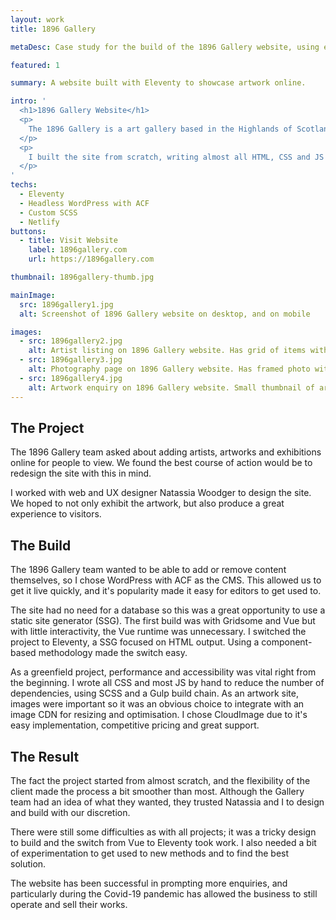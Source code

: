 ```yaml
---
layout: work
title: 1896 Gallery

metaDesc: Case study for the build of the 1896 Gallery website, using eleventy, headless WordPress and Netlify.

featured: 1

summary: A website built with Eleventy to showcase artwork online.

intro: '
  <h1>1896 Gallery Website</h1>
  <p>
    The 1896 Gallery is a art gallery based in the Highlands of Scotland. I&apos;ve worked with the 1896 Gallery team over several years and this is the third iteration of the site.
  </p>
  <p>
    I built the site from scratch, writing almost all HTML, CSS and JS myself to minimise dependencies. The stack consists of WordPress as a headless CMS, Eleventy to generate HTML from the WP REST API, with Netlify handling hosting and forms.
  </p>
'
techs:
  - Eleventy
  - Headless WordPress with ACF
  - Custom SCSS
  - Netlify
buttons:
  - title: Visit Website
    label: 1896gallery.com
    url: https://1896gallery.com

thumbnail: 1896gallery-thumb.jpg

mainImage:
  src: 1896gallery1.jpg
  alt: Screenshot of 1896 Gallery website on desktop, and on mobile

images:
  - src: 1896gallery2.jpg
    alt: Artist listing on 1896 Gallery website. Has grid of items with artwork, title, price and enquiry button.
  - src: 1896gallery3.jpg
    alt: Photography page on 1896 Gallery website. Has framed photo with grid of photography thumbnails beneath.
  - src: 1896gallery4.jpg
    alt: Artwork enquiry on 1896 Gallery website. Small thumbnail of art and enquiry form.
---
```


## The Project

The 1896 Gallery team asked about adding artists, artworks and exhibitions online for people to view. We found the best course of action would be to redesign the site with this in mind.

I worked with web and UX designer Natassia Woodger to design the site. We hoped to not only exhibit the artwork, but also produce a great experience to visitors.

## The Build

The 1896 Gallery team wanted to be able to add or remove content themselves, so I chose WordPress with ACF as the CMS. This allowed us to get it live quickly, and it's popularity made it easy for editors to get used to.

The site had no need for a database so this was a great opportunity to use a static site generator (SSG). The first build was with Gridsome and Vue but with little interactivity, the Vue runtime was unnecessary. I switched the project to Eleventy, a SSG focused on HTML output. Using a component-based methodology made the switch easy.

As a greenfield project, performance and accessibility was vital right from the beginning. I wrote all CSS and most JS by hand to reduce the number of dependencies, using SCSS and a Gulp build chain. As an artwork site, images were important so it was an obvious choice to integrate with an image CDN for resizing and optimisation. I chose CloudImage due to it's easy implementation, competitive pricing and great support.

## The Result

The fact the project started from almost scratch, and the flexibility of the client made the process a bit smoother than most. Although the Gallery team had an idea of what they wanted, they trusted Natassia and I to design and build with our discretion.

There were still some difficulties as with all projects; it was a tricky design to build and the switch from Vue to Eleventy took work. I also needed a bit of experimentation to get used to new methods and to find the best solution.

The website has been successful in prompting more enquiries, and particularly during the Covid-19 pandemic has allowed the business to still operate and sell their works.
